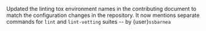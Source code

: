 Updated the linting tox environment names in the contributing document to
match the configuration changes in the repository. It now mentions separate
commands for `lint` and `lint-vetting` suites -- by {user}`ssbarnea`
